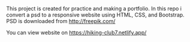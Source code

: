This project is created for practice and making a portfolio.
In this repo i convert a psd to a responsive website using HTML, CSS, and Bootstrap.
PSD is downloaded from http://freepik.com/

You can view website on https://hiking-club7.netlify.app/